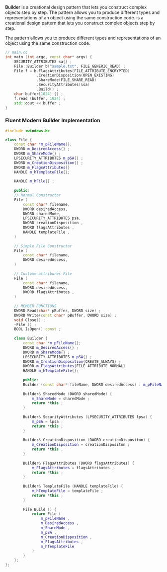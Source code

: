 **Builder** is a creational design pattern that lets you construct complex objects step by step. The pattern allows you to produce different types and representations of an object using the same construction code. is a creational design pattern that lets you construct complex objects step by step. 

The pattern allows you to produce different types and representations of an object using the same construction code.

```cpp
// main.cc
int main (int argc, const char* argv) {
	SECURITY_ATTRIBUTES sa{} ;
	File::Builder b("sample.txt", FILE_GENERIC_READ) ;
	File f = b.FlagsAttributes(FILE_ATTRIBUTE_ENCRYPTED)
			  .CreationDisposition(OPEN_EXISTING)
			  .ShareMode(FILE_SHARE_READ)
			  .SecurityAttributes(&sa)
			  .Build() ;
	char buffer[1024] {} ;
	f.read (buffer, 1024) ;
	std::cout << buffer ;
}
```

### Fluent Modern Builder Implementation 

```cpp
#include <windows.h>

class File {
	const char *m_pFileName{};
	DWORD m_DesiredAccess{} ;
	DWORD m_ShareMode{} ;
	LPSECURITY_ATTRIBUTES m_pSA{} ;
	DWORD m_CreationDisposition{} ;
	DWORD m_FlagsAttributes{}
	HANDLE m_hTemplateFile{};
	
	HANDLE m_hFile{} ;
	
	public:
	// Normal Constructor
	File (
		const char* filename,
		DWORD desiredAccess,
		DWORD sharedMode,
		LPSECURITY_ATTRIBUTES psa,
		DWORD creationDisposition ,
		DWORD flagsAttributes ,
		HANDLE templateFile ,
	)
	
	// Simple File Constructor
	File (
		const char* filename,
		DWORD desiredAccess,
	)
	
	// Custome attribures File
	File (
		const char* filename,
		DWORD desiredAccess,
		DWORD flagsAttributes ,
	)
	
	// MEMBER FUNCTIONS
	DWORD Read(char* pBuffer, DWORD size) ;
	DWORD Write(const char* pBuffer, DWORD size) ;
	void Close() ;
	~File () ;
	BOOL IsOpen() const ;
	
	class Builder {
		const char *m_pFileName{};
		DWORD m_DesiredAccess{} ;
		DWORD m_ShareMode{} ;
		LPSECURITY_ATTRIBUTES m_pSA{} ;
		DWORD m_CreationDisposition{CREATE_ALWAYS} ;
		DWORD m_FlagsAttributes{FILE_ATTRIBUTE_NORMAL}
		HANDLE m_hTemplateFile{};
		
		public:
		Builder (const char* fileName, DWORD desiredAccess) : m_pFileName{fileName}, m_DesiredAccess{desiredAccess} {}
		
		Builder& SharedMode (DWORD sharedMode) {
			m_ShareMode = sharedMode ;
			return *this ;
		}
		
		Builder& SecurityAttributes (LPSECURITY_ATTRIBUTES lpsa) {
			m_pSA = lpsa ;
			return *this ;
		}
		
		Builder& CreationDisposition (DWORD creationDispositon) {
			m_CreationDisposition = creationDispositon ;
			return *this ;
		}
		
		Builder& FlagsAttributes (DWORD flagsAttributes) {
			m_FlagsAttributes = flagsAttributes ;
			return *this ;
		}
		
		Builder& TemplateFile (HANDLE templateFile) {
			m_hTemplateFile = templateFile ;
			return *this ;
		}
		
		File Build () {
			return File (
				m_pFileName ,
				m_DesiredAccess ,
				m_ShareMode ,
				m_pSA ,
				m_CreationDisposition ,
				m_FlagsAttributes ,
				m_hTemplateFile 
			)
		}
	};	 
};
```